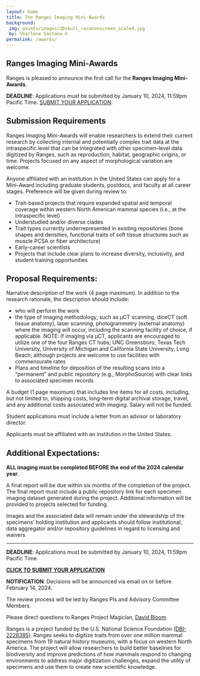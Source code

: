 ```yaml
---
layout: home
title: The Ranges Imaging Mini-Awards
background:
 img: assets/images/3Dskull_recononscreen_scaled.jpg
 by: Sharlene Santana ©
permalink: /awards/
---
```


## Ranges Imaging Mini-Awards

Ranges is pleased to announce the first call for the **Ranges Imaging Mini-Awards**.

**DEADLINE**: Applications must be submitted by January 10, 2024, 11:59pm Pacific Time. [SUBMIT YOUR APPLICATION](https://forms.gle/tYjPMtaiKXpqpPKH8).

## Submission Requirements

Ranges Imaging Mini-Awards will enable researchers to extend their current research by collecting internal and potentially complex trait data at the intraspecific level that can be integrated with other specimen-level data digitized by Ranges, such as reproduction, habitat, geographic origins, or time. Projects focused on any aspect of morphological variation are welcome.

Anyone affiliated with an institution in the United States can apply for a Mini-Award including graduate students, postdocs, and faculty at all career stages. Preference will be given during review to:
- Trait-based projects that require expanded spatial and temporal coverage within western North American mammal species (i.e., at the intraspecific level)
- Understudied and/or diverse clades
- Trait types currently underrepresented in existing repositories (bone shapes and densities, functional traits of soft tissue structures such as muscle PCSA or fiber architecture) 
- Early-career scientists
- Projects that include clear plans to increase diversity, inclusivity, and student training opportunities

## Proposal Requirements:

Narrative description of the work (4 page maximum). In addition to the research rationale, the description should include:
- who will perform the work
- the type of imaging methodology, such as µCT scanning, diceCT (soft tissue anatomy), laser scanning, photogrammetry (external anatomy) where the imaging will occur, including the scanning facility of choice, if applicable. NOTE: If imaging via μCT, applicants are encouraged to utilize one of the four Ranges CT hubs; UNC Greensboro, Texas Tech University, University of Michigan and California State University, Long Beach, although projects are welcome to use facilities with commensurate rates
- Plans and timeline for deposition of the resulting scans into a “permanent” and public repository (e.g., MorphoSource) with clear links to associated specimen records

A budget (1 page maximum) that includes line items for all costs, including, but not limited to, shipping costs, long-term digital archival storage, travel, and any additional costs associated with imaging. Salary will not be funded.

Student applications must include a letter from an advisor or laboratory director.

Applicants must be affiliated with an institution in the United States.

## Additional Expectations:

**ALL imaging must be completed BEFORE the end of the 2024 calendar year**.

A final report will be due within six months of the completion of the project. The final report must include a public repository link for each specimen imaging dataset generated during the project. Additional information will be provided to projects selected for funding.

Images and the associated data will remain under the stewardship of the specimens’ holding institution and applicants should follow institutional, data aggregator and/or repository guidelines in regard to licensing and waivers

---------------------------

**DEADLINE**: Applications must be submitted by January 10, 2024, 11:59pm Pacific Time.

**[CLICK TO SUBMIT YOUR APPLICATION](https://forms.gle/tYjPMtaiKXpqpPKH8)**

**NOTIFICATION**: Decisions will be announced via email on or before February 14, 2024.

The review process will be led by Ranges PIs and Advisory Committee Members.

Please direct questions to Ranges Project Magician, [David Bloom](mailto:dbloom@vertnet.org). 

Ranges is a project funded by the U.S. National Science Foundation ([DBI-2228385]((https://www.nsf.gov/awardsearch/showAward?AWD_ID=2228385&HistoricalAwards=false))). Ranges seeks to digitize traits from over one million mammal specimens from 19 natural history museums, with a focus on western North America. The project will allow researchers to build better baselines for biodiversity and improve predictions of how mammals respond to changing environments to address major digitization challenges, expand the utility of specimens and use them to create new scientific knowledge.

